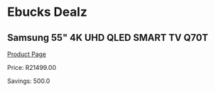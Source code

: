 
# Ebucks Dealz
## Samsung 55" 4K UHD QLED SMART TV Q70T
[Product Page](https://www.ebucks.com/web/shop/productSelected.do?prodId=1087679885&catId=363628262)

Price: R21499.00

Savings: 500.0


	